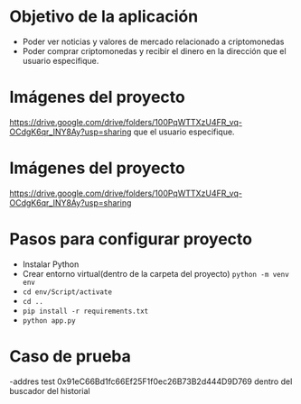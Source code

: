 # Objetivo de la aplicación

- Poder ver noticias y valores de mercado relacionado a criptomonedas
- Poder comprar criptomonedas y recibir el dinero en la dirección que el usuario especifique.

# Imágenes del proyecto

https://drive.google.com/drive/folders/100PqWTTXzU4FR_vq-OCdgK6qr_INY8Ay?usp=sharing
 que el usuario especifique.

# Imágenes del proyecto

https://drive.google.com/drive/folders/100PqWTTXzU4FR_vq-OCdgK6qr_INY8Ay?usp=sharing


# Pasos para configurar proyecto

- Instalar Python
- Crear entorno virtual(dentro de la carpeta del proyecto) ```python -m venv env```
- ```cd env/Script/activate```
- ```cd ..```
- ```pip install -r requirements.txt```
- ```python app.py```

# Caso de prueba

-addres test 0x91eC66Bd1fc66Ef25F1f0ec26B73B2d444D9D769 dentro del buscador del historial

